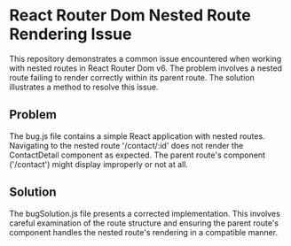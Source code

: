 # React Router Dom Nested Route Rendering Issue

This repository demonstrates a common issue encountered when working with nested routes in React Router Dom v6.  The problem involves a nested route failing to render correctly within its parent route.  The solution illustrates a method to resolve this issue.

## Problem

The bug.js file contains a simple React application with nested routes.  Navigating to the nested route '/contact/:id' does not render the ContactDetail component as expected. The parent route's component ('/contact') might display improperly or not at all.

## Solution

The bugSolution.js file presents a corrected implementation. This involves careful examination of the route structure and ensuring the parent route's component handles the nested route's rendering in a compatible manner.